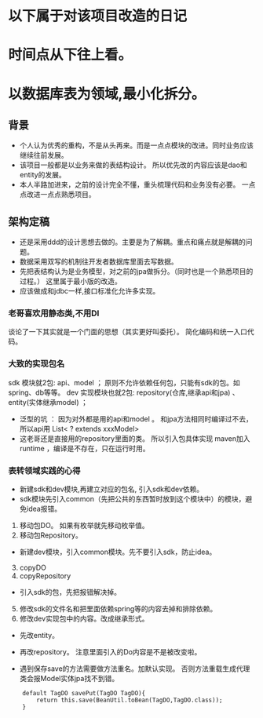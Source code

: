 # 以下属于对该项目改造的日记
# 时间点从下往上看。






# 以数据库表为领域,最小化拆分。
## 背景
- 个人认为优秀的重构，不是从头再来。而是一点点模块的改进。同时业务应该继续往前发展。
- 该项目一般都是以业务来做的表结构设计。 所以优先改的内容应该是dao和entity的发展。
- 本人半路加进来，之前的设计完全不懂，重头梳理代码和业务没有必要。 一点点改进一点点熟悉项目。

## 架构定稿
- 还是采用ddd的设计思想去做的。主要是为了解耦。重点和痛点就是解耦的问题。
- 数据采用双写的机制往开发者数据库里面去写数据。
- 先把表结构认为是业务模型，对之前的jpa做拆分。（同时也是一个熟悉项目的过程。） 这里属于最小版的改造。
- 应该做成和jdbc一样,接口标准化允许多实现。 
### 老哥喜欢用静态类,不用DI
谈论了一下其实就是一个门面的思想（其实更好叫委托）。 
简化编码和统一入口代码。 

### 大致的实现包名
sdk 模块就2包: api、model ； 原则不允许依赖任何包，只能有sdk的包。如spring、db等等。
dev 实现模块也就2包:  repository(仓库,继承api和jpa) 、 entity(实体继承model) ；  

- 泛型的坑 ： 因为对外都是用的api和model 。 和jpa方法相同时编译过不去，所以api用  List< ?  extends  xxxModel>
- 这老哥还是直接用的repository里面的类。  所以引入包具体实现 maven加入 <scope>runtime</scope> ，编译是不存在，只在运行时用。

###  表转领域实践的心得
- 新建sdk和dev模块,再建立对应的包名, 引入sdk和dev依赖。
- sdk模块先引入common（先把公共的东西暂时放到这个模块中）的模块，避免idea报错。
1. 移动包DO。  如果有枚举就先移动枚举值。
2. 移动包Repository。 

- 新建dev模块，引入common模块。先不要引入sdk，防止idea。
3. copyDO
4. copyRepository
- 引入sdk的包，先把报错解决掉。

5. 修改sdk的文件名和把里面依赖spring等的内容去掉和排除依赖。
6. 修改dev实现包中的内容。改成继承形式。
- 先改entity。
- 再改repository。 注意里面引入的Do内容是不是被改变啦。

- 遇到保存save的方法需要做方法重名。加默认实现。 否则方法重载生成代理类会报Model实体jpa找不到错。
```
    default TagDO savePut(TagDO TagDO){
        return this.save(BeanUtil.toBean(TagDO,TagDO.class));
    }
```